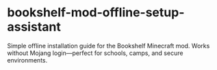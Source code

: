 # bookshelf-mod-offline-setup-assistant
Simple offline installation guide for the Bookshelf Minecraft mod. Works without Mojang login—perfect for schools, camps, and secure environments.
